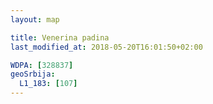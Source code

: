 ```yaml
---
layout: map

title: Venerina padina
last_modified_at: 2018-05-20T16:01:50+02:00

WDPA: [328837]
geoSrbija:
  L1_183: [107]
---
```

